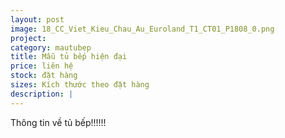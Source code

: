 ```yaml
---
layout: post
image: 18_CC_Viet_Kieu_Chau_Au_Euroland_T1_CT01_P1808_0.png
project:
category: mautubep
title: Mẫu tủ bếp hiện đại
price: liên hệ
stock: đặt hàng
sizes: Kích thước theo đặt hàng
description: |
---
```

Thông tin về tủ bếp!!!!!!